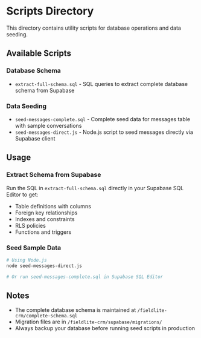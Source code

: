 # Scripts Directory

This directory contains utility scripts for database operations and data seeding.

## Available Scripts

### Database Schema
- `extract-full-schema.sql` - SQL queries to extract complete database schema from Supabase

### Data Seeding
- `seed-messages-complete.sql` - Complete seed data for messages table with sample conversations
- `seed-messages-direct.js` - Node.js script to seed messages directly via Supabase client

## Usage

### Extract Schema from Supabase
Run the SQL in `extract-full-schema.sql` directly in your Supabase SQL Editor to get:
- Table definitions with columns
- Foreign key relationships
- Indexes and constraints
- RLS policies
- Functions and triggers

### Seed Sample Data
```bash
# Using Node.js
node seed-messages-direct.js

# Or run seed-messages-complete.sql in Supabase SQL Editor
```

## Notes
- The complete database schema is maintained at `/fieldlite-crm/complete-schema.sql`
- Migration files are in `/fieldlite-crm/supabase/migrations/`
- Always backup your database before running seed scripts in production